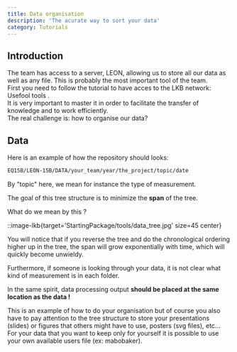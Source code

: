 ```yaml
---
title: Data organisation
description: 'The acurate way to sort your data'
category: Tutorials
---
```


## Introduction
The team has access to a server, LEON, allowing us to store all our data as well as any file. This is probably the most important tool of the team.  
First you need to follow the tutorial to have acces to the LKB network: <NuxtLink to="/Starting Package/Tools"> Usefool tools </NuxtLink>.  
It is very important to master it in order to facilitate the transfer of knowledge and to work efficiently.  
The real challenge is: how to organise our data?

## Data
Here is an example of how the repository should looks:
  </code-block>

  ```bash
  EQ15B/LEON-15B/DATA/your_team/year/the_project/topic/date
  ```

  </code-block>

By "topic" here, we mean for instance the type of measurement.

The goal of this tree structure is to minimize the **span** of the tree.

What do we mean by this ? 

::image-lkb{target='StartingPackage/tools/data_tree.jpg' size=45 center} 

You will notice that if you reverse the tree and do the chronological ordering higher up in the tree, the span will grow exponentially with time, which will quickly become unwieldy.

Furthermore, if someone is looking through your data, it is not clear what kind of measurement is in each folder.


In the same spirit, data processing output **should be placed at the same location as the data !**

This is an example of how to do your organisation but of course you also have to pay attention to the tree structure to store your presentations (slides) or figures that others might have to use, posters (svg files), etc...  
For your data that you want to keep only for yourself it is possible to use your own available users file (ex: mabobaker).  
